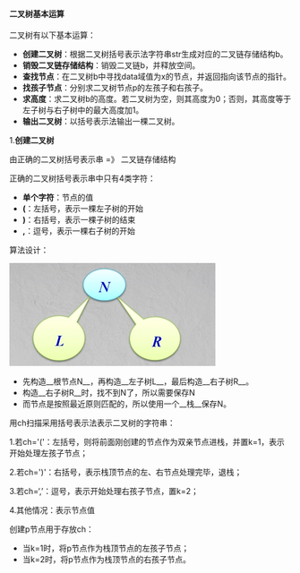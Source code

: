 #### 二叉树基本运算

二叉树有以下基本运算：

* __创建二叉树__：根据二叉树括号表示法字符串str生成对应的二叉链存储结构b。
* __销毁二叉链存储结构__：销毁二叉链b，并释放空间。
* __查找节点__：在二叉树b中寻找data域值为x的节点，并返回指向该节点的指针。
* __找孩子节点__：分别求二叉树节点p的左孩子和右孩子。
* __求高度__：求二叉树b的高度。若二叉树为空，则其高度为0；否则，其高度等于左子树与右子树中的最大高度加1。
* __输出二叉树__：以括号表示法输出一棵二叉树。



1.__创建二叉树__

由正确的二叉树括号表示串 =》 二叉链存储结构

正确的二叉树括号表示串中只有4类字符：

* __单个字符__：节点的值
* __(__：左括号，表示一棵左子树的开始
* __)__：右括号，表示一棵子树的结束
* __,__：逗号，表示一棵右子树的开始



算法设计：

![创建一棵二叉树](../img/201901212142.png)

* 先构造__根节点N__，再构造__左子树L__，最后构造__右子树R__。
* 构造__右子树R__时，找不到N了，所以需要保存N
* 而节点是按照最近原则匹配的，所以使用一个__栈__保存N。

用ch扫描采用括号表示法表示二叉树的字符串：

1.若ch='('：左括号，则将前面刚创建的节点作为双亲节点进栈，并置k=1，表示开始处理左孩子节点；

2.若ch=')'：右括号，表示栈顶节点的左、右节点处理完毕，退栈；

3.若ch=‘,’：逗号，表示开始处理右孩子节点，置k=2；

4.其他情况：表示节点值

创建p节点用于存放ch：

* 当k=1时，将p节点作为栈顶节点的左孩子节点；
* 当k=2时，将p节点作为栈顶节点的右孩子节点。


